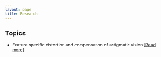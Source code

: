 ```yaml
---
layout: page
title: Research
---
```

## Topics

- Feature specific distortion and compensation of astigmatic vision [[Read more]](./astig.md)
